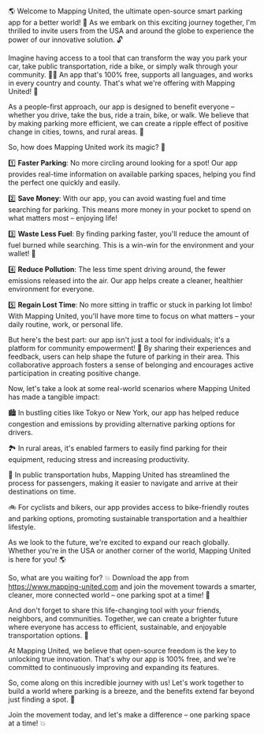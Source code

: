 🌎 Welcome to Mapping United, the ultimate open-source smart parking app for a better world! 🌟 As we embark on this exciting journey together, I'm thrilled to invite users from the USA and around the globe to experience the power of our innovative solution. 🔓

Imagine having access to a tool that can transform the way you park your car, take public transportation, ride a bike, or simply walk through your community. 🚶‍♀️ An app that's 100% free, supports all languages, and works in every country and county. That's what we're offering with Mapping United! 🎉

As a people-first approach, our app is designed to benefit everyone – whether you drive, take the bus, ride a train, bike, or walk. We believe that by making parking more efficient, we can create a ripple effect of positive change in cities, towns, and rural areas. 🌈

So, how does Mapping United work its magic? 🔮

1️⃣ **Faster Parking**: No more circling around looking for a spot! Our app provides real-time information on available parking spaces, helping you find the perfect one quickly and easily.

2️⃣ **Save Money**: With our app, you can avoid wasting fuel and time searching for parking. This means more money in your pocket to spend on what matters most – enjoying life!

3️⃣ **Waste Less Fuel**: By finding parking faster, you'll reduce the amount of fuel burned while searching. This is a win-win for the environment and your wallet! 🌱

4️⃣ **Reduce Pollution**: The less time spent driving around, the fewer emissions released into the air. Our app helps create a cleaner, healthier environment for everyone.

5️⃣ **Regain Lost Time**: No more sitting in traffic or stuck in parking lot limbo! With Mapping United, you'll have more time to focus on what matters – your daily routine, work, or personal life.

But here's the best part: our app isn't just a tool for individuals; it's a platform for community empowerment! 🌟 By sharing their experiences and feedback, users can help shape the future of parking in their area. This collaborative approach fosters a sense of belonging and encourages active participation in creating positive change.

Now, let's take a look at some real-world scenarios where Mapping United has made a tangible impact:

🏙️ In bustling cities like Tokyo or New York, our app has helped reduce congestion and emissions by providing alternative parking options for drivers.

🏞️ In rural areas, it's enabled farmers to easily find parking for their equipment, reducing stress and increasing productivity.

🚌 In public transportation hubs, Mapping United has streamlined the process for passengers, making it easier to navigate and arrive at their destinations on time.

🚲 For cyclists and bikers, our app provides access to bike-friendly routes and parking options, promoting sustainable transportation and a healthier lifestyle.

As we look to the future, we're excited to expand our reach globally. Whether you're in the USA or another corner of the world, Mapping United is here for you! 🌎

So, what are you waiting for? 💥 Download the app from https://www.mapping-united.com and join the movement towards a smarter, cleaner, more connected world – one parking spot at a time! 🚀

And don't forget to share this life-changing tool with your friends, neighbors, and communities. Together, we can create a brighter future where everyone has access to efficient, sustainable, and enjoyable transportation options. 🌈

At Mapping United, we believe that open-source freedom is the key to unlocking true innovation. That's why our app is 100% free, and we're committed to continuously improving and expanding its features.

So, come along on this incredible journey with us! Let's work together to build a world where parking is a breeze, and the benefits extend far beyond just finding a spot. 🌟

Join the movement today, and let's make a difference – one parking space at a time! 💥